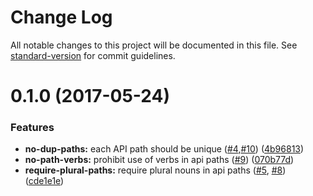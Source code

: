 # Change Log

All notable changes to this project will be documented in this file. See [standard-version](https://github.com/conventional-changelog/standard-version) for commit guidelines.

<a name="0.1.0"></a>
# 0.1.0 (2017-05-24)


### Features

* **no-dup-paths:** each API path should be unique ([#4](https://github.com/gregswindle/eslint-plugin-swagger/issues/4),[#10](https://github.com/gregswindle/eslint-plugin-swagger/issues/10)) ([4b96813](https://github.com/gregswindle/eslint-plugin-swagger/commit/4b96813))
* **no-path-verbs:** prohibit use of verbs in api paths ([#9](https://github.com/gregswindle/eslint-plugin-swagger/issues/9)) ([070b77d](https://github.com/gregswindle/eslint-plugin-swagger/commit/070b77d))
* **require-plural-paths:** require plural nouns in api paths ([#5](https://github.com/gregswindle/eslint-plugin-swagger/issues/5), [#8](https://github.com/gregswindle/eslint-plugin-swagger/issues/8)) ([cde1e1e](https://github.com/gregswindle/eslint-plugin-swagger/commit/cde1e1e))
